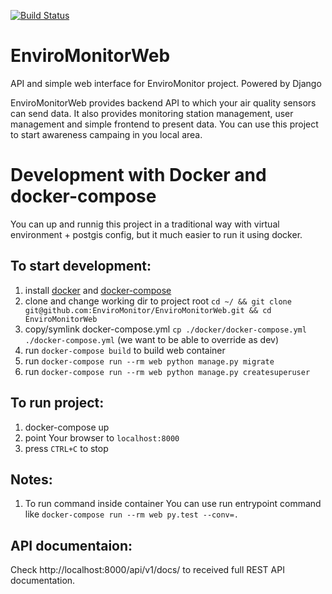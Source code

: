 [![Build Status](https://travis-ci.org/EnviroMonitor/EnviroMonitorWeb.svg?branch=master)](https://travis-ci.org/EnviroMonitor/EnviroMonitorWeb)

# EnviroMonitorWeb
API and simple web interface for EnviroMonitor project. Powered by Django

EnviroMonitorWeb provides backend API to which your air quality sensors can send data. It also provides monitoring station management, user management and simple frontend to present data. You can use this project to start awareness campaing in you local area.

# Development with Docker and docker-compose
You can up and runnig this project in a traditional way with virtual environment + postgis config, but it much easier to run it using docker.

## To start development:
1. install [docker](https://docs.docker.com/#/components) and [docker-compose](https://docs.docker.com/compose/install/)
2. clone and change working dir to project root `cd ~/ && git clone git@github.com:EnviroMonitor/EnviroMonitorWeb.git && cd EnviroMonitorWeb`
3. copy/symlink docker-compose.yml `cp ./docker/docker-compose.yml ./docker-compose.yml` (we want to be able to override as dev)
4. run `docker-compose build` to build web container
5. run `docker-compose run --rm web python manage.py migrate`
6. run `docker-compose run --rm web python manage.py createsuperuser`

## To run project:
1. docker-compose up
2. point Your browser to `localhost:8000`
3. press `CTRL+C` to stop

## Notes:
1. To run command inside container You can use run entrypoint command like `docker-compose run --rm web py.test --conv=.`

## API documentaion:
Check http://localhost:8000/api/v1/docs/ to received full REST API documentation.
